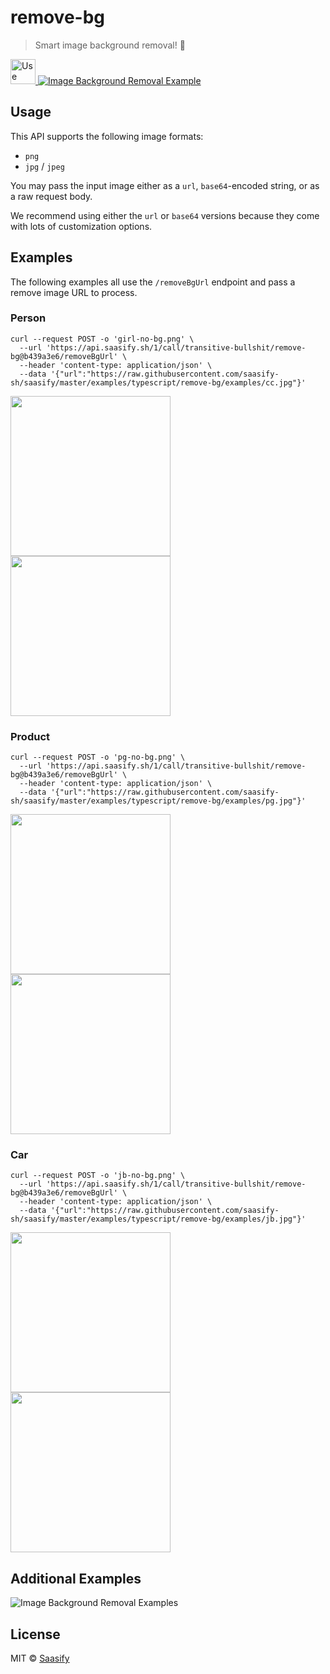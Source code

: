 # remove-bg

> Smart image background removal! 🤯

<a href="https://transitive-bullshit_remove-bg.saasify.sh">
  <img
    src="https://badges.saasify.sh"
    height="40"
    alt="Use Hosted API"
  />
</a>

<a href="https://transitive-bullshit_remove-bg.saasify.sh">
  <img
    src="https://raw.githubusercontent.com/saasify-sh/saasify/master/examples/typescript/remove-bg/media/splash-0.jpg"
    alt="Image Background Removal Example"
  />
</a>

## Usage

This API supports the following image formats:

- `png`
- `jpg` / `jpeg`

You may pass the input image either as a `url`, `base64`-encoded string, or as a raw request body.

We recommend using either the `url` or `base64` versions because they come with lots of customization options.

## Examples

The following examples all use the `/removeBgUrl` endpoint and pass a remove image URL to process.

### Person

```
curl --request POST -o 'girl-no-bg.png' \
  --url 'https://api.saasify.sh/1/call/transitive-bullshit/remove-bg@b439a3e6/removeBgUrl' \
  --header 'content-type: application/json' \
  --data '{"url":"https://raw.githubusercontent.com/saasify-sh/saasify/master/examples/typescript/remove-bg/examples/cc.jpg"}'
```

<p>
  <img src="https://raw.githubusercontent.com/saasify-sh/saasify/master/examples/typescript/remove-bg/examples/cc.jpg" width="256" />
  <img src="https://raw.githubusercontent.com/saasify-sh/saasify/master/examples/typescript/remove-bg/examples/girl-no-bg.png" width="256" />
</p>

### Product

```
curl --request POST -o 'pg-no-bg.png' \
  --url 'https://api.saasify.sh/1/call/transitive-bullshit/remove-bg@b439a3e6/removeBgUrl' \
  --header 'content-type: application/json' \
  --data '{"url":"https://raw.githubusercontent.com/saasify-sh/saasify/master/examples/typescript/remove-bg/examples/pg.jpg"}'
```

<p>
  <img src="https://raw.githubusercontent.com/saasify-sh/saasify/master/examples/typescript/remove-bg/examples/pg.jpg" width="256" />
  <img src="https://raw.githubusercontent.com/saasify-sh/saasify/master/examples/typescript/remove-bg/examples/pg-no-bg.png" width="256" />
</p>

### Car

```
curl --request POST -o 'jb-no-bg.png' \
  --url 'https://api.saasify.sh/1/call/transitive-bullshit/remove-bg@b439a3e6/removeBgUrl' \
  --header 'content-type: application/json' \
  --data '{"url":"https://raw.githubusercontent.com/saasify-sh/saasify/master/examples/typescript/remove-bg/examples/jb.jpg"}'
```

<p>
  <img src="https://raw.githubusercontent.com/saasify-sh/saasify/master/examples/typescript/remove-bg/examples/jb.jpg" width="256" />
  <img src="https://raw.githubusercontent.com/saasify-sh/saasify/master/examples/typescript/remove-bg/examples/jb-no-bg.png" width="256" />
</p>

## Additional Examples

<img
  src="https://raw.githubusercontent.com/saasify-sh/saasify/master/examples/typescript/remove-bg/media/splash-1.jpg"
  alt="Image Background Removal Examples"
/>

## License

MIT © [Saasify](https://saasify.sh)
